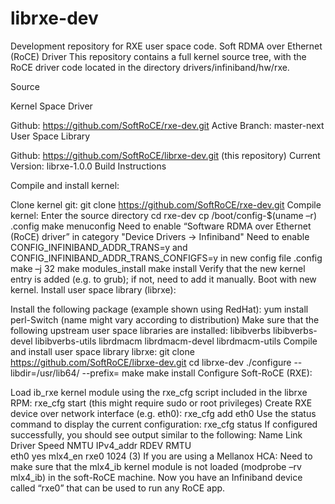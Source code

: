 # librxe-dev
Development repository for RXE user space code.
Soft RDMA over Ethernet (RoCE) Driver
This repository contains a full kernel source tree, with the RoCE driver code located in the directory drivers/infiniband/hw/rxe.

Source

Kernel Space Driver

Github: https://github.com/SoftRoCE/rxe-dev.git 
Active Branch: master-next
User Space Library

Github: https://github.com/SoftRoCE/librxe-dev.git (this repository)
Current Version: librxe-1.0.0
Build Instructions

Compile and install kernel:

Clone kernel git:
git clone https://github.com/SoftRoCE/rxe-dev.git
Compile kernel:
Enter the source directory cd rxe-dev
cp /boot/config-$(uname –r) .config
make menuconfig
Need to enable “Software RDMA over Ethernet (RoCE) driver” in category "Device Drivers -> Infiniband"
Need to enable CONFIG_INFINIBAND_ADDR_TRANS=y and CONFIG_INFINIBAND_ADDR_TRANS_CONFIGFS=y in new config file .config
make –j 32
make modules_install
make install
Verify that the new kernel entry is added (e.g. to grub); if not, need to add it manually.
Boot with new kernel.
Install user space library (librxe):

Install the following package (example shown using RedHat):
yum install perl-Switch (name might vary according to distribution)
Make sure that the following upstream user space libraries are installed:
libibverbs
libibverbs-devel
libibverbs-utils
librdmacm
librdmacm-devel
librdmacm-utils
Compile and install user space library librxe:
git clone https://github.com/SoftRoCE/librxe-dev.git
cd librxe-dev
./configure --libdir=/usr/lib64/ --prefix=
make
make install
Configure Soft-RoCE (RXE):

Load ib_rxe kernel module using the rxe_cfg script included in the librxe RPM:
rxe_cfg start (this might require sudo or root privileges)
Create RXE device over network interface (e.g. eth0):
rxe_cfg add eth0
Use the status command to display the current configuration:
rxe_cfg status
If configured successfully, you should see output similar to the following:
    Name  Link  Driver   Speed  NMTU  IPv4_addr  RDEV  RMTU         
    eth0  yes   mlx4_en                          rxe0  1024  (3) 
If you are using a Mellanox HCA: Need to make sure that the mlx4_ib kernel module is not loaded (modprobe –rv mlx4_ib) in the soft-RoCE machine.
Now you have an Infiniband device called “rxe0” that can be used to run any RoCE app.
